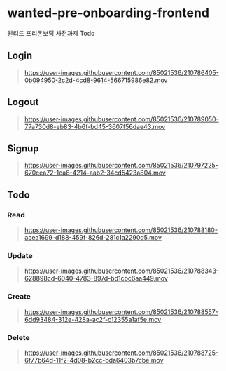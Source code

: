# wanted-pre-onboarding-frontend
원티드 프리온보딩 사전과제 Todo

## Login
> https://user-images.githubusercontent.com/85021536/210786405-0b094950-2c2d-4cd8-9614-566715986e82.mov

## Logout
> https://user-images.githubusercontent.com/85021536/210789050-77a730d8-eb83-4b6f-bd45-3607f56dae43.mov

## Signup
> https://user-images.githubusercontent.com/85021536/210797225-670cea72-1ea8-4214-aab2-34cd5423a804.mov

## Todo
### Read
> https://user-images.githubusercontent.com/85021536/210788180-acea1699-d188-459f-826d-281c1a2290d5.mov

### Update
> https://user-images.githubusercontent.com/85021536/210788343-628898cd-6040-4783-897d-bd1cbc6aa449.mov

### Create
> https://user-images.githubusercontent.com/85021536/210788557-6dd93484-312e-428a-ac2f-c12355a1af5e.mov

### Delete
> https://user-images.githubusercontent.com/85021536/210788725-6f77b64d-11f2-4d08-b2cc-bda6403b7cbe.mov
